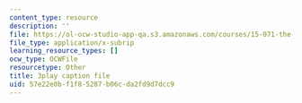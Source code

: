 ```yaml
---
content_type: resource
description: ''
file: https://ol-ocw-studio-app-qa.s3.amazonaws.com/courses/15-071-the-analytics-edge-spring-2017/57e22e0bf1f85287b06cda2fd9d7dcc9_X3dLfxatijE.vtt
file_type: application/x-subrip
learning_resource_types: []
ocw_type: OCWFile
resourcetype: Other
title: 3play caption file
uid: 57e22e0b-f1f8-5287-b06c-da2fd9d7dcc9
---
```

